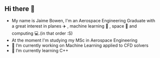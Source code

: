 ## Hi there 👋
- My name is Jaime Bowen, I'm an Aerospace Engineering Graduate with a great interest in planes ✈️ , machine learning 🤖 , space 🚀 and computing 💻.(in that order :S)
- At the moment I'm studying my MSc in Aerospace Engineering 
- 🔭 I’m currently working on Machine Learning applied to CFD solvers
- 🌱 I’m currently learning C++
